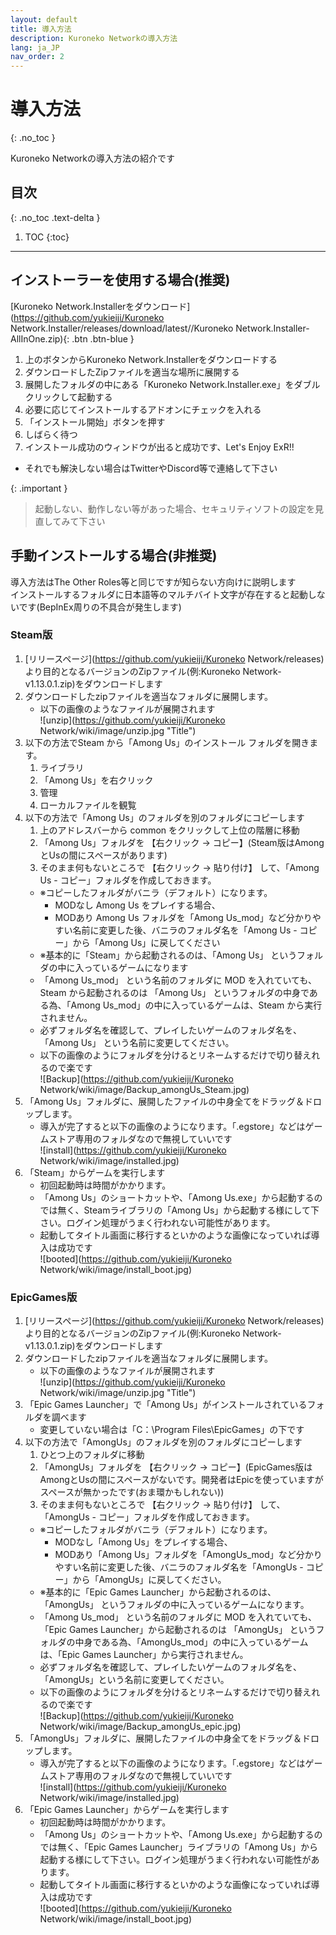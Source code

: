 ```yaml
---
layout: default
title: 導入方法
description: Kuroneko Networkの導入方法
lang: ja_JP
nav_order: 2
---
```


# 導入方法
{: .no_toc }

Kuroneko Networkの導入方法の紹介です

## 目次
{: .no_toc .text-delta }

1. TOC
{:toc}
---

## インストーラーを使用する場合(推奨)

[Kuroneko Network.Installerをダウンロード](https://github.com/yukieiji/Kuroneko Network.Installer/releases/download/latest//Kuroneko Network.Installer-AllInOne.zip){: .btn .btn-blue }

1. 上のボタンからKuroneko Network.Installerをダウンロードする
2. ダウンロードしたZipファイルを適当な場所に展開する
3. 展開したフォルダの中にある「Kuroneko Network.Installer.exe」をダブルクリックして起動する
4. 必要に応じてインストールするアドオンにチェックを入れる
5. 「インストール開始」ボタンを押す
6. しばらく待つ
7. インストール成功のウィンドウが出ると成功です、Let's Enjoy ExR!!
  - それでも解決しない場合はTwitterやDiscord等で連絡して下さい

{: .important }
>
> 起動しない、動作しない等があった場合、セキュリティソフトの設定を見直してみて下さい




## 手動インストールする場合(非推奨)
導入方法はThe Other Roles等と同じですが知らない方向けに説明します<br>
インストールするフォルダに日本語等のマルチバイト文字が存在すると起動しないです(BepInEx周りの不具合が発生します)

### Steam版
1. [リリースページ](https://github.com/yukieiji/Kuroneko Network/releases)より目的となるバージョンのZipファイル(例:Kuroneko Network-v1.13.0.1.zip)をダウンロードします
2. ダウンロードしたzipファイルを適当なフォルダに展開します。
   - 以下の画像のようなファイルが展開されます<br>
   ![unzip](https://github.com/yukieiji/Kuroneko Network/wiki/image/unzip.jpg "Title")
3. 以下の方法でSteam から「Among Us」のインストール フォルダを開きます。
   1. ライブラリ
   2. 「Among Us」を右クリック
   3. 管理
   4. ローカルファイルを観覧
4. 以下の方法で「Among Us」のフォルダを別のフォルダにコピーします
   1. 上のアドレスバーから common をクリックして上位の階層に移動
   2. 「Among Us」フォルダを 【右クリック → コピー】(Steam版はAmongとUsの間にスペースがあります)
   3. そのまま何もないところで 【右クリック → 貼り付け】 して、「Among Us - コピー」フォルダを作成しておきます。
   - ※コピーしたフォルダがバニラ（デフォルト）になります。
      - MODなし Among Us をプレイする場合、
      - MODあり Among Us フォルダを「Among Us_mod」など分かりやすい名前に変更した後、バニラのフォルダ名を「Among Us - コピー」から「Among Us」に戻してください
   - ※基本的に「Steam」から起動されるのは、「Among Us」 というフォルダの中に入っているゲームになります
   - 「Among Us_mod」 という名前のフォルダに MOD を入れていても、Steam から起動されるのは 「Among Us」 というフォルダの中身である為、「Among Us_mod」の中に入っているゲームは、Steam から実行されません。
   - 必ずフォルダ名を確認して、プレイしたいゲームのフォルダ名を、「Among Us」 という名前に変更してください。
   - 以下の画像のようにフォルダを分けるとリネームするだけで切り替えれるので楽です<br>
![Backup](https://github.com/yukieiji/Kuroneko Network/wiki/image/Backup_amongUs_Steam.jpg)
5. 「Among Us」フォルダに、展開したファイルの中身全てをドラッグ＆ドロップします。
   - 導入が完了すると以下の画像のようになります。「.egstore」などはゲームストア専用のフォルダなので無視していいです<br>
![install](https://github.com/yukieiji/Kuroneko Network/wiki/image/installed.jpg)
6. 「Steam」からゲームを実行します
   - 初回起動時は時間がかかります。
   - 「Among Us」のショートカットや、「Among Us.exe」から起動するのでは無く、Steamライブラリの「Among Us」から起動する様にして下さい。ログイン処理がうまく行われない可能性があります。
   - 起動してタイトル画面に移行するといかのような画像になっていれば導入は成功です<br>
![booted](https://github.com/yukieiji/Kuroneko Network/wiki/image/install_boot.jpg)

### EpicGames版
1. [リリースページ](https://github.com/yukieiji/Kuroneko Network/releases)より目的となるバージョンのZipファイル(例:Kuroneko Network-v1.13.0.1.zip)をダウンロードします
2. ダウンロードしたzipファイルを適当なフォルダに展開します。
   - 以下の画像のようなファイルが展開されます<br>
   ![unzip](https://github.com/yukieiji/Kuroneko Network/wiki/image/unzip.jpg "Title")
3. 「Epic Games Launcher」で「Among Us」がインストールされているフォルダを調べます
   - 変更していない場合は「C：\Program Files\EpicGames」の下です
4. 以下の方法で「AmongUs」のフォルダを別のフォルダにコピーします
   1. ひとつ上のフォルダに移動
   2. 「AmongUs」フォルダを 【右クリック → コピー】(EpicGames版はAmongとUsの間にスペースがないです。開発者はEpicを使っていますがスペースが無かったです(おま環かもしれない))
   3. そのまま何もないところで 【右クリック → 貼り付け】 して、「AmongUs - コピー」フォルダを作成しておきます。
   - ※コピーしたフォルダがバニラ（デフォルト）になります。
      - MODなし「Among Us」をプレイする場合、
      - MODあり「Among Us」フォルダを「AmongUs_mod」など分かりやすい名前に変更した後、バニラのフォルダ名を「AmongUs - コピー」から「AmongUs」に戻してください。
   - ※基本的に「Epic Games Launcher」から起動されるのは、「AmongUs」 というフォルダの中に入っているゲームになります。
   - 「Among Us_mod」 という名前のフォルダに MOD を入れていても、「Epic Games Launcher」から起動されるのは 「AmongUs」 というフォルダの中身である為、「AmongUs_mod」の中に入っているゲームは、「Epic Games Launcher」から実行されません。
   - 必ずフォルダ名を確認して、プレイしたいゲームのフォルダ名を、「AmongUs」という名前に変更してください。
   - 以下の画像のようにフォルダを分けるとリネームするだけで切り替えれるので楽です<br>
![Backup](https://github.com/yukieiji/Kuroneko Network/wiki/image/Backup_amongUs_epic.jpg)
5. 「AmongUs」フォルダに、展開したファイルの中身全てをドラッグ＆ドロップします。
   - 導入が完了すると以下の画像のようになります。「.egstore」などはゲームストア専用のフォルダなので無視していいです<br>
![install](https://github.com/yukieiji/Kuroneko Network/wiki/image/installed.jpg)
6. 「Epic Games Launcher」からゲームを実行します
   - 初回起動時は時間がかかります。
   - 「Among Us」のショートカットや、「Among Us.exe」から起動するのでは無く、「Epic Games Launcher」ライブラリの「Among Us」から起動する様にして下さい。ログイン処理がうまく行われない可能性があります。
   - 起動してタイトル画面に移行するといかのような画像になっていれば導入は成功です<br>
![booted](https://github.com/yukieiji/Kuroneko Network/wiki/image/install_boot.jpg)

